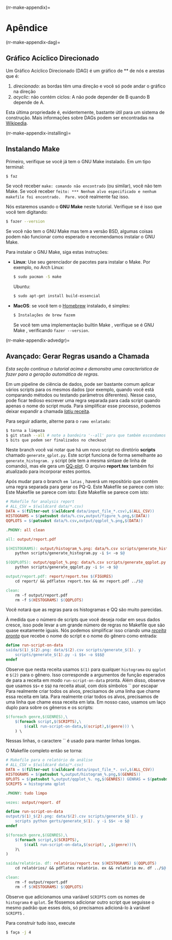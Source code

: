 (rr-make-appendix)=
# Apêndice

(rr-make-appendix-dag)=
## Gráfico Acíclico Direcionado

Um Gráfico Acíclico Direcionado (DAG) é um gráfico de ** de nós e arestas que é:

1. *direcionado*: as bordas têm uma direção e você só pode andar o gráfico na direção
2. *acyclic*: não contém ciclos: A não pode depender de B quando B depende de A.

Esta última propriedade é, evidentemente, bastante útil para um sistema de construção. Mais informações sobre DAGs podem ser encontradas na [Wikipedia](https://en.wikipedia.org/wiki/Directed_acyclic_graph).

(rr-make-appendix-installing)=
## Instalando Make

Primeiro, verifique se você já tem o GNU Make instalado. Em um tipo terminal:

```bash
$ faz
```

Se você receber `make: comando não encontrado` (ou similar), você não tem Make. Se você receber `feito: *** Nenhum alvo especificado e nenhum makefile foi encontrado.  Pare.` você realmente faz isso.

Nós estaremos usando o **GNU Make** neste tutorial. Verifique se é isso que você tem digitando:

```bash
$ fazer --version
```

Se você não tem o GNU Make mas tem a versão BSD, algumas coisas podem não funcionar como esperado e recomendamos instalar o GNU Make.

Para instalar o GNU Make, siga estas instruções:

- **Linux**: Use seu gerenciador de pacotes para instalar o Make. Por exemplo, no Arch Linux:

  ```bash
  $ sudo pacman -S make
  ```

  Ubuntu:
  ```bash
  $ sudo apt-get install build-essencial
  ```

- **MacOS**: se você tem o [Homebrew](https://brew.sh/) instalado, é simples:

  ```bash
  $ Instalações de brew fazem
  ```

  Se você tem uma implementação builtin Make , verifique se é GNU Make , verificando `fazer --version`.

(rr-make-appendix-advedgr)=
## Avançado: Gerar Regras usando a Chamada

*Esta seção continua o tutorial acima e demonstra uma característica de fazer para a geração automática de regras.*

Em um pipeline de ciência de dados, pode ser bastante comum aplicar vários scripts para os mesmos dados (por exemplo, quando você está comparando métodos ou testando parâmetros diferentes). Nesse caso, pode ficar tedioso escrever uma regra separada para cada script quando apenas o nome do script muda. Para simplificar esse processo, podemos deixar expandir a chamada [*latiu* receita](https://www.gnu.org/software/make/manual/make.html#Canned-Recipes).

Para seguir adiante, alterne para o `ramo enlatado`:

```bash
$ torna a limpeza
$ git stash --all # note a bandeira '--all' para que também escondamos o Makefile
$ bits que podem ser finalizados no checkout
```

Neste branch você vai notar que há um novo script no diretório **scripts** chamado `generate_qplot.py`. Este script funciona de forma semelhante ao `generate_histogram. y` script (ele tem a mesma sintaxe de linha de comando), mas ele gera um [QQ-plot](https://en.wikipedia.org/wiki/Q%E2%80%93Q_plot). O arquivo **report.tex** também foi atualizado para incorporar estes pontos.

Após mudar para o branch `em latas` , haverá um repositório que contém uma regra separada para gerar os PQ-Q. Este Makefile se parece com isto: Este Makefile se parece com isto: Este Makefile se parece com isto:

```makefile
# Makefile for analysis report
# ALL_CSV = $(wildcard data/*.csv)
DATA = $(filter-out $(wildcard data/input_file_*.csv),$(ALL_CSV))
HISTOGRAMS = $(patsubst data/%.csv,output/figure_%.png,$(DATA))
QQPLOTS = $(patsubst data/%.csv,output/qqplot_%.png,$(DATA))

.PHONY: all clean

all: output/report.pdf

$(HISTOGRAMS): output/histogram_%.png: data/%.csv scripts/generate_histogram.py
    python scripts/generate_histogram.py -i $< -o $@

$(QQPLOTS): output/qqplot_%.png: data/%.csv scripts/generate_qqplot.py
    python scripts/generate_qqplot.py -i $< -o $@

output/report.pdf: report/report.tex $(FIGURES)
    cd report/ && pdflatex report.tex && mv report.pdf ../$@

clean:
    rm -f output/report.pdf
    rm -f $(HISTOGRAMS) $(QQPLOTS)
```

Você notará que as regras para os histogramas e QQ são muito parecidas.

À medida que o número de scripts que você deseja rodar em seus dados cresce, isso pode levar a um grande número de regras no Makefile que são quase exatamente iguais. Nós podemos simplificar isso criando uma [*receita pronta*](https://www.gnu.org/software/make/manual/html_node/Canned-Recipes.html) que recebe o nome do script e o nome do gênero como entrada:

```makefile
define run-script-on-data
saída/$(1)_$(2).png: data/$(2).csv scripts/generate_$(1). y
    scripts/generate_$(1).py -i $$< -o $$$@
endef
```

Observe que nesta receita usamos `$(1)` para qualquer `histograma` ou `qqplot` e `$(2)` para o gênero. Isso corresponde a argumentos de função esperados de para a receita em modo `run-script-on-data` pronta. Além disso, observe que usamos `$$<` e `$$@` na receita atual, com dois símbolos `` por escapar Para realmente criar todos os alvos, precisamos de uma linha que chame essa receita em lata. Para realmente criar todos os alvos, precisamos de uma linha que chame essa receita em lata.  Em nosso caso, usamos um laço duplo para sobre os gêneros e os scripts:

```makefile
$(foreach genre,$(GENRES),\
    $(foreach script,$(SCRIPTS),\
        $(call run-script-on-data,$(script),$(genre))) \
    ) \
```

Nessas linhas, o caractere `` é usado para manter linhas longas.

O Makefile completo então se torna:

```makefile
# Makefile para o relatório de análise
# ALL_CSV = $(wildcard data/*.csv)
DATA = $(filter-out $(wildcard data/input_file_*. sv),$(ALL_CSV))
HISTOGRAMS = $(patsubst %,output/histogram_%.png,$(GENRES))
QPLOTS = $(patsubst %,output/qqplot_%. ng,$(GENRES)) GENRAS = $(patsubst data/%.csv,%,$(DATA))
SCRIPTS = histograma qplot

.PHONY: tudo limpo

vezes: output/report. df

define run-script-on-data
output/$(1)_$(2).png: data/$(2).csv scripts/generate_$(1). y
    scripts python gerts/generate_$(1). y -i $$< -o $@
endef

$(foreach genre,$(GENRES),\
    $(foreach script,$(SCRIPTS),
        $(call run-script-on-data,$(script), ,$(genre)))\
    )\
)

saída/relatório. df: relatório/report.tex $(HISTOGRAMS) $(QQPLOTS)
    cd relatórios/ && pdflatex relatório. ex && relatório mv. df ../$@

clean:
    rm -f output/report.pdf
    rm -f $(HISTOGRAMS) $(QQPLOTS)
```

Observe que adicionamos uma variável `SCRIPTS` com os nomes de `histograma` e `qplot`. Se fôssemos adicionar outro script que seguisse o mesmo padrão que esses dois, só precisamos adicioná-lo à variável `SCRIPTS` .

Para construir tudo isso, execute

```bash
$ faça -j 4
```
